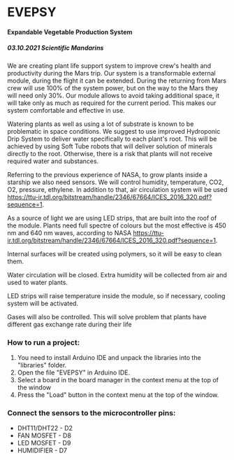 
# EVEPSY

#### Expandable Vegetable Production System

##### 03.10.2021	Scientific Mandarins

We are creating plant life support system to improve crew's health and productivity during the Mars trip. Our system is a transformable external module, during the flight it can be extended. During the returning from Mars crew will use 100% of the system power, but on the way to the Mars they will need only 30%. Our module allows to avoid taking additional space, it will take only as much as required for the current period. This makes our system comfortable and effective in use.

Watering plants as well as using a lot of substrate is known to be problematic in space conditions. We suggest to use improved Hydroponic Drip System to deliver water specifically to each plant's root. This will be achieved by using Soft Tube robots that will deliver solution of minerals directly to the root. Otherwise, there is a risk that plants will not receive required water and substances.

Referring to the previous experience of NASA, to grow plants inside a starship we also need sensors. We will control humidity, temperature, CO2, O2, pressure, ethylene. In addition to that, air circulation system will be used https://ttu-ir.tdl.org/bitstream/handle/2346/67664/ICES_2016_320.pdf?sequence=1.

As a source of light we are using LED strips, that are built into the roof of the module. Plants need full spectre of colours but the most effective is 450 nm and 640 nm waves, according to NASA https://ttu-ir.tdl.org/bitstream/handle/2346/67664/ICES_2016_320.pdf?sequence=1.

Internal surfaces will be created using polymers, so it will be easy to clean them.

Water circulation will be closed. Extra humidity will be collected from air and used to water plants.

LED strips will raise temperature inside the module, so if necessary, cooling system will be activated.

Gases will also be controlled. This will solve problem that plants have different gas exchange rate during their life

### How to run a project:
  1. You need to install Arduino IDE and unpack 
     the libraries into the "libraries" folder.
  2. Open the file "EVEPSY" in Arduino IDE.
  3. Select a board in the board manager in the 
     context menu at the top of the window
  4. Press the "Load" button in the context 
     menu at the top of the window.

### Connect the sensors to the microcontroller pins:
   - DHT11/DHT22 - D2
   - FAN MOSFET  - D8
   - LED MOSFET  - D9
   - HUMIDIFIER  - D7

